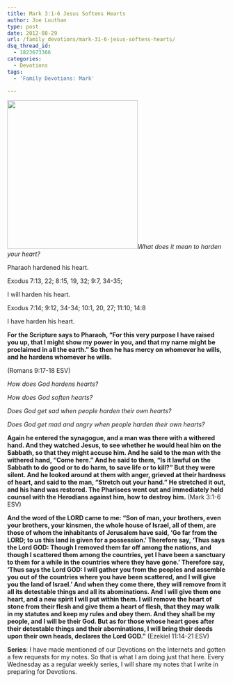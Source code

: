 ```yaml
---
title: Mark 3:1-6 Jesus Softens Hearts
author: Joe Louthan
type: post
date: 2012-08-29
url: /family_devotions/mark-31-6-jesus-softens-hearts/
dsq_thread_id:
  - 1823673366
categories:
  - Devotions
tags:
  - 'Family Devotions: Mark'

---
```

_[<img class="size-full wp-image-555 alignright" title="MosesPharaoh" alt="" src="https://i1.wp.com/theologic.us/wp-content/uploads/2012/08/MosesPharaoh.jpg?resize=300%2C342" width="300" height="342" srcset="https://i1.wp.com/theologic.us/wp-content/uploads/2012/08/MosesPharaoh.jpg?w=300 300w, https://i1.wp.com/theologic.us/wp-content/uploads/2012/08/MosesPharaoh.jpg?resize=263%2C300 263w" sizes="(max-width: 300px) 100vw, 300px" data-recalc-dims="1" />][1]What does it mean to harden your heart?_

Pharaoh hardened his heart.
  
Exodus 7:13, 22; 8:15, 19, 32; 9:7, 34-35;

I will harden his heart.
  
Exodus 7:14; 9:12, 34-34; 10:1, 20, 27; 11:10; 14:8

I have harden his heart.
  
**For the Scripture says to Pharaoh, “For this very purpose I have raised you up, that I might show my power in you, and that my name might be proclaimed in all the earth.” So then he has mercy on whomever he wills, and he hardens whomever he wills.**
  
(Romans 9:17-18 ESV)

_How does God hardens hearts?_

_How does God soften hearts?_

_Does God get sad when people harden their own hearts?_

_Does God get mad and angry when people harden their own hearts?_

**Again he entered the synagogue, and a man was there with a withered hand. And they watched Jesus, to see whether he would heal him on the Sabbath, so that they might accuse him. And he said to the man with the withered hand, “Come here.” And he said to them, “Is it lawful on the Sabbath to do good or to do harm, to save life or to kill?” But they were silent. And he looked around at them with anger, grieved at their hardness of heart, and said to the man, “Stretch out your hand.” He stretched it out, and his hand was restored. The Pharisees went out and immediately held counsel with the Herodians against him, how to destroy him.** (Mark 3:1-6 ESV)

**And the word of the LORD came to me: “Son of man, your brothers, even your brothers, your kinsmen, the whole house of Israel, all of them, are those of whom the inhabitants of Jerusalem have said, ‘Go far from the LORD; to us this land is given for a possession.’ Therefore say, ‘Thus says the Lord GOD: Though I removed them far off among the nations, and though I scattered them among the countries, yet I have been a sanctuary to them for a while in the countries where they have gone.’ Therefore say, ‘Thus says the Lord GOD: I will gather you from the peoples and assemble you out of the countries where you have been scattered, and I will give you the land of Israel.’ And when they come there, they will remove from it all its detestable things and all its abominations. And I will give them one heart, and a new spirit I will put within them. I will remove the heart of stone from their flesh and give them a heart of flesh, that they may walk in my statutes and keep my rules and obey them. And they shall be my people, and I will be their God. But as for those whose heart goes after their detestable things and their abominations, I will bring their deeds upon their own heads, declares the Lord GOD.”** (Ezekiel 11:14-21 ESV)

**Series**: I have made mentioned of our Devotions on the Internets and gotten a few requests for my notes. So that is what I am doing just that here. Every Wednesday as a regular weekly series, I will share my notes that I write in preparing for Devotions.

 [1]: https://i1.wp.com/theologic.us/wp-content/uploads/2012/08/MosesPharaoh.jpg